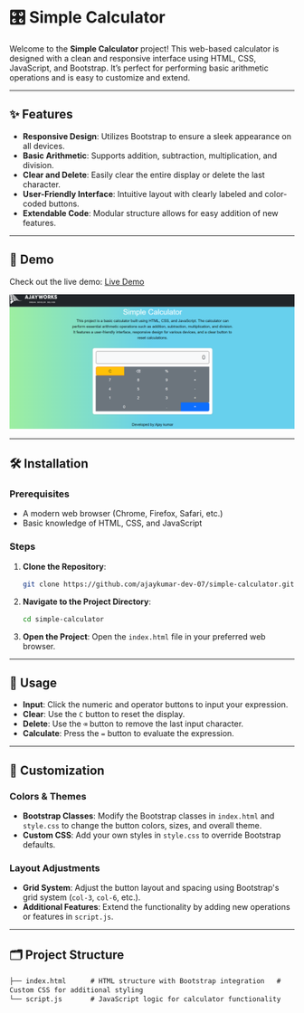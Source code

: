 # 🎛️ Simple Calculator

Welcome to the **Simple Calculator** project! This web-based calculator is designed with a clean and responsive interface using HTML, CSS, JavaScript, and Bootstrap. It’s perfect for performing basic arithmetic operations and is easy to customize and extend.

---

## ✨ Features

- **Responsive Design**: Utilizes Bootstrap to ensure a sleek appearance on all devices.
- **Basic Arithmetic**: Supports addition, subtraction, multiplication, and division.
- **Clear and Delete**: Easily clear the entire display or delete the last character.
- **User-Friendly Interface**: Intuitive layout with clearly labeled and color-coded buttons.
- **Extendable Code**: Modular structure allows for easy addition of new features.

---

## 🎥 Demo

Check out the live demo: [Live Demo](https://ajaykumar-dev-07.github.io/simple-calculator/)

![Calculator Preview](/images/calculator.png)

---

## 🛠️ Installation

### Prerequisites

- A modern web browser (Chrome, Firefox, Safari, etc.)
- Basic knowledge of HTML, CSS, and JavaScript

### Steps

1. **Clone the Repository**:
    ```bash
    git clone https://github.com/ajaykumar-dev-07/simple-calculator.git
    ```

2. **Navigate to the Project Directory**:
    ```bash
    cd simple-calculator
    ```

3. **Open the Project**:
    Open the `index.html` file in your preferred web browser.

---

## 🚀 Usage

- **Input**: Click the numeric and operator buttons to input your expression.
- **Clear**: Use the `C` button to reset the display.
- **Delete**: Use the `⌫` button to remove the last input character.
- **Calculate**: Press the `=` button to evaluate the expression.

---

## 🎨 Customization

### Colors & Themes

- **Bootstrap Classes**: Modify the Bootstrap classes in `index.html` and `style.css` to change the button colors, sizes, and overall theme.
- **Custom CSS**: Add your own styles in `style.css` to override Bootstrap defaults.

### Layout Adjustments

- **Grid System**: Adjust the button layout and spacing using Bootstrap's grid system (`col-3`, `col-6`, etc.).
- **Additional Features**: Extend the functionality by adding new operations or features in `script.js`.

---

## 🗂️ Project Structure

```plaintext
├── index.html      # HTML structure with Bootstrap integration   # Custom CSS for additional styling
└── script.js       # JavaScript logic for calculator functionality
